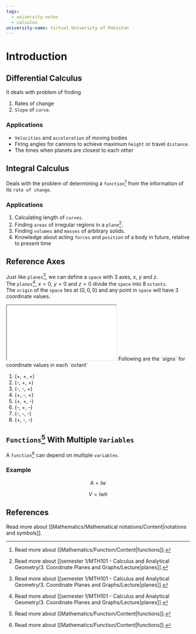 ```yaml
---
tags:
  - university-notes
  - calculus
university-name: Virtual University of Pakistan
---
```


# Introduction
## Differential Calculus
It deals with problem of finding

1. Rates of change
2. `Slope` of `curve`.

### Applications
- `Velocities` and `acceleration` of moving bodies
- Firing angles for cannons to achieve maximum `height` or travel `distance`.
- The times when planets are closest to each other

## Integral Calculus
Deals with the problem of determining a `function`[^1] from the information of its `rate of change`.

### Applications
1. Calculating length of `curves`.
2. Finding `areas` of irregular regions in a `plane`[^2].
3. Finding `volumes` and `masses` of arbitrary solids.
4. Knowledge about acting `forces` and `position` of a body in future, relative to present time

## Reference Axes
Just like `planes`[^2], we can define a `space` with 3 axes, $x$, $y$ and $z$.  
The `planes`[^2], $x = 0$, $y = 0$ and $z = 0$ divide the `space` into 8 `octants`.  
The `origin` of the `space` lies at $(0, 0, 0)$ and any point in `space` will have 3 coordinate values.

<iframe src="../figures/octants.html"></iframe>
Following are the `signs` for coordinate values in each `octant`

1. (+, +, +)
2. (-, +, +)
3. (-, -, +)
4. (+, -, +)
5. (+, +, -)
6. (-, +, -)
7. (-, -, -)
8. (+, -, -)

## `Functions`[^3] With Multiple `Variables`
A `function`[^3] can depend on multiple `variables`.

### Example

$$A = lw$$

$$V = lwh$$

## References
Read more about [[Mathematics/Mathematical notations/Content|notations and symbols]].

[^1]: Read more about [[Mathematics/Function/Content|functions]].
[^2]: Read more about [[semester 1/MTH101 - Calculus and Analytical Geometry/3. Coordinate Planes and Graphs/Lecture|planes]].
[^3]: Read more about [[Mathematics/Function/Content|functions]].
